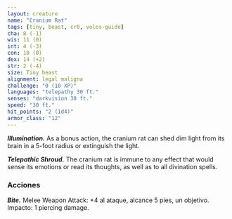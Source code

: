 ```yaml
---
layout: creature
name: "Cranium Rat"
tags: [tiny, beast, cr0, volos-guide]
cha: 8 (-1)
wis: 11 (0)
int: 4 (-3)
con: 10 (0)
dex: 14 (+2)
str: 2 (-4)
size: Tiny beast
alignment: legal maligna
challenge: "0 (10 XP)"
languages: "telepathy 30 ft."
senses: "darkvision 30 ft."
speed: "30 ft."
hit_points: "2 (1d4)"
armor_class: "12"
---
```


***Illumination.*** As a bonus action, the cranium rat can shed dim light from its brain in a 5-foot radius or extinguish the light.

***Telepathic Shroud.*** The cranium rat is immune to any effect that would sense its emotions or read its thoughts, as well as to all divination spells.

### Acciones

***Bite.*** Melee Weapon Attack: +4 al ataque, alcance 5 pies, un objetivo. Impacto: 1 piercing damage.